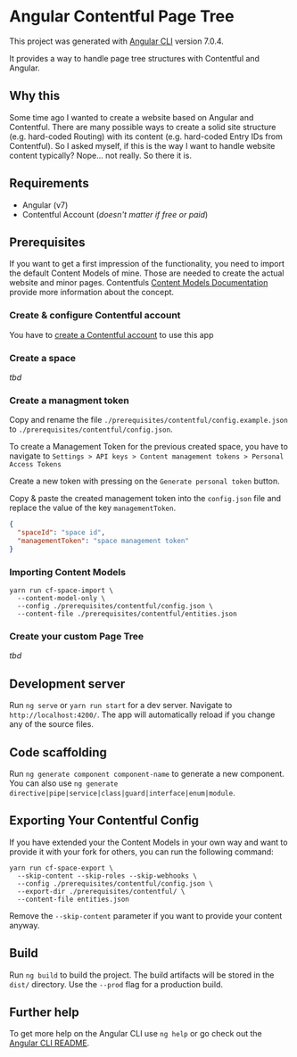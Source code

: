 # Angular Contentful Page Tree

This project was generated with [Angular CLI](https://github.com/angular/angular-cli) version 7.0.4.  

It provides a way to handle page tree structures with Contentful and Angular.  

## Why this

Some time ago I wanted to create a website based on Angular and Contentful. There are many possible ways to create a solid site structure (e.g. hard-coded Routing) with its content (e.g. hard-coded Entry IDs from Contentful). So I asked myself, if this is the way I want to handle website content typically? Nope... not really. So there it is.

## Requirements

- Angular (v7)
- Contentful Account (_doesn't matter if free or paid_)

## Prerequisites

If you want to get a first impression of the functionality, you need to import the default Content Models of mine. Those are needed to create the actual website and minor pages. Contentfuls [Content Models Documentation](https://www.contentful.com/developers/docs/concepts/data-model/) provide more information about the concept.

### Create & configure Contentful account  

You have to [create a Contentful account](https://www.contentful.com/sign-up/) to use this app

### Create a space  

_tbd_

### Create a managment token

Copy and rename the file `./prerequisites/contentful/config.example.json` to `./prerequisites/contentful/config.json`.

To create a Management Token for the previous created space, you have to navigate to `Settings > API keys > Content management tokens > Personal Access Tokens`  

Create a new token with pressing on the `Generate personal token` button.  
  
Copy & paste the created management token into the `config.json` file and replace the value of the key `managementToken`.

```json
{
  "spaceId": "space id",
  "managementToken": "space management token"
}
```

### Importing Content Models

    yarn run cf-space-import \
      --content-model-only \
      --config ./prerequisites/contentful/config.json \
      --content-file ./prerequisites/contentful/entities.json

### Create your custom Page Tree

_tbd_

## Development server

Run `ng serve` or `yarn run start` for a dev server. Navigate to `http://localhost:4200/`. The app will automatically reload if you change any of the source files.

## Code scaffolding

Run `ng generate component component-name` to generate a new component. You can also use `ng generate directive|pipe|service|class|guard|interface|enum|module`.

## Exporting Your Contentful Config

If you have extended your the Content Models in your own way and want to provide it with your fork for others, you can run the following command:

    yarn run cf-space-export \
      --skip-content --skip-roles --skip-webhooks \
      --config ./prerequisites/contentful/config.json \
      --export-dir ./prerequisites/contentful/ \
      --content-file entities.json

Remove the `--skip-content` parameter if you want to provide your content anyway.

## Build

Run `ng build` to build the project. The build artifacts will be stored in the `dist/` directory. Use the `--prod` flag for a production build.

## Further help

To get more help on the Angular CLI use `ng help` or go check out the [Angular CLI README](https://github.com/angular/angular-cli/blob/master/README.md).
